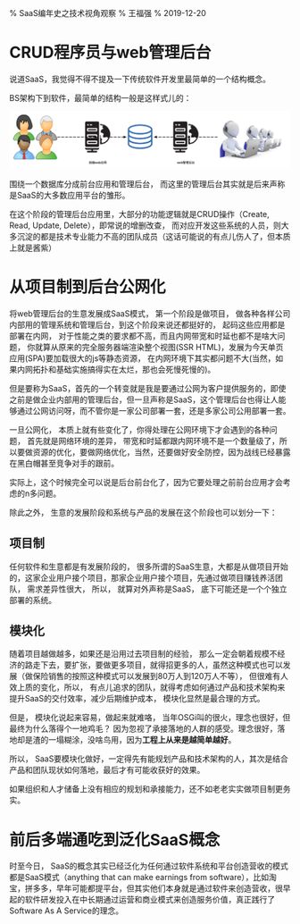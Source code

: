 % SaaS编年史之技术视角观察
% 王福强
% 2019-12-20

# CRUD程序员与web管理后台

说道SaaS，我觉得不得不提及一下传统软件开发里最简单的一个结构概念。

BS架构下到软件，最简单的结构一般是这样式儿的：

![](images/basic_topology_of_web.png)

围绕一个数据库分成前台应用和管理后台， 而这里的管理后台其实就是后来声称是SaaS的大多数应用平台的雏形。

在这个阶段的管理后台应用里，大部分的功能逻辑就是CRUD操作（Create, Read, Update, Delete），即常说的增删改查， 而对应开发这些系统的人员，则大多沉淀的都是技术专业能力不高的团队成员（这话可能说的有点儿伤人了，但本质上就是酱紫）


# 从项目制到后台公网化

将web管理后台的生意发展成SaaS模式， 第一个阶段是做项目， 做各种各样公司内部用的管理系统和管理后台，到这个阶段来说还都挺好的， 起码这些应用都是部署在内网， 对于性能之类的要求都不高，而且内网带宽和时延也都不是啥大问题， 你就算从原来的完全服务器端渲染整个视图(SSR HTML)，发展为今天单页应用(SPA)要加载很大的js等静态资源， 在内网环境下其实都问题不大(当然，如果内网拓扑和基础实施搞得实在太烂，那也会死慢死慢的)。

但是要称为SaaS，首先的一个转变就是我是要通过公网为客户提供服务的，即使之前是做企业内部用的管理后台，但一旦声称是SaaS，这个管理后台也得让人能够通过公网访问呀，而不管你是一家公司部署一套，还是多家公司公用部署一套。

一旦公网化， 本质上就有些变化了，你得处理在公网环境下才会遇到的各种问题， 首先就是网络环境的差异， 带宽和时延都跟内网环境不是一个数量级了，所以要做资源的优化，要做网络优化，当然，还要做好安全防控，因为战线已经暴露在黑白帽甚至竞争对手的跟前。

实际上，这个时候完全可以说是后台前台化了，因为它要处理之前前台应用才会考虑的n多问题。

除此之外， 生意的发展阶段和系统与产品的发展在这个阶段也可以划分一下：

## 项目制
任何软件和生意都是有发展阶段的， 很多所谓的SaaS生意，大都是从做项目开始的，这家企业用户接个项目，那家企业用户接个项目，先通过做项目赚钱养活团队， 需求差异性很大， 所以， 就算对外声称是SaaS， 底下可能还是一个个独立部署的系统。

## 模块化

随着项目越做越多，如果还是沿用过去项目制的经验， 那么一定会朝着规模不经济的路走下去，要扩张，要做更多项目，就得招更多的人，虽然这种模式也可以发展（做保险销售的按照这种模式可以发展到80万人到120万人不等）， 但很难有人效上质的变化，所以， 有点儿追求的团队，就得考虑如何通过产品和技术架构来提升SaaS的交付效率，减少后期维护成本， 模块化显然是最合理的方式。

但是， 模块化说起来容易，做起来就难咯， 当年OSGi叫的很火，理念也很好，但最终为什么落得个一地鸡毛？ 因为忽视了承接落地的人群的感受。理念很好，落地却是渣的一塌糊涂，没啥鸟用，因为**工程上从来是越简单越好**。

所以， SaaS要模块化做好，一定得先有能规划产品和技术架构的人，其次是结合产品和团队现状如何落地，最后才有可能收获好的效果。 

如果组织和人才储备上没有相应的规划和承接能力，还不如老老实实做项目制更务实。

# 前后多端通吃到泛化SaaS概念

时至今日， SaaS的概念其实已经泛化为任何通过软件系统和平台创造营收的模式都是SaaS模式（anything that can make earnings from software），比如淘宝，拼多多，早年可能都提平台，但其实他们本身就是通过软件来创造营收，很早起的软件研发投入在中长期通过运营和商业模式来创造服务价值，真正践行了Software As A Service的理念。







